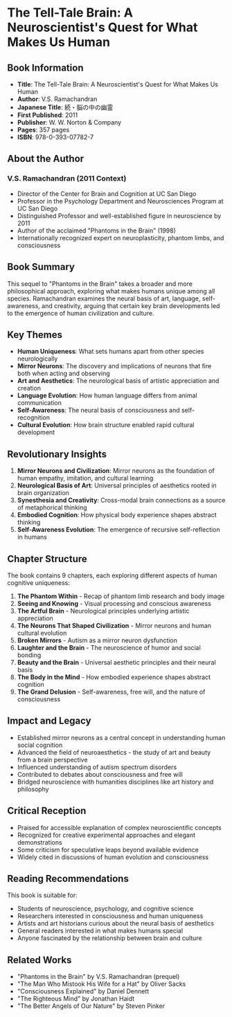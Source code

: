 # The Tell-Tale Brain: A Neuroscientist's Quest for What Makes Us Human

## Book Information
- **Title**: The Tell-Tale Brain: A Neuroscientist's Quest for What Makes Us Human
- **Author**: V.S. Ramachandran
- **Japanese Title**: 続・脳の中の幽霊
- **First Published**: 2011
- **Publisher**: W. W. Norton & Company
- **Pages**: 357 pages
- **ISBN**: 978-0-393-07782-7

## About the Author

### V.S. Ramachandran (2011 Context)
- Director of the Center for Brain and Cognition at UC San Diego
- Professor in the Psychology Department and Neurosciences Program at UC San Diego
- Distinguished Professor and well-established figure in neuroscience by 2011
- Author of the acclaimed "Phantoms in the Brain" (1998)
- Internationally recognized expert on neuroplasticity, phantom limbs, and consciousness

## Book Summary
This sequel to "Phantoms in the Brain" takes a broader and more philosophical approach, exploring what makes humans unique among all species. Ramachandran examines the neural basis of art, language, self-awareness, and creativity, arguing that certain key brain developments led to the emergence of human civilization and culture.

## Key Themes
- **Human Uniqueness**: What sets humans apart from other species neurologically
- **Mirror Neurons**: The discovery and implications of neurons that fire both when acting and observing
- **Art and Aesthetics**: The neurological basis of artistic appreciation and creation
- **Language Evolution**: How human language differs from animal communication
- **Self-Awareness**: The neural basis of consciousness and self-recognition
- **Cultural Evolution**: How brain structure enabled rapid cultural development

## Revolutionary Insights
1. **Mirror Neurons and Civilization**: Mirror neurons as the foundation of human empathy, imitation, and cultural learning
2. **Neurological Basis of Art**: Universal principles of aesthetics rooted in brain organization
3. **Synesthesia and Creativity**: Cross-modal brain connections as a source of metaphorical thinking
4. **Embodied Cognition**: How physical body experience shapes abstract thinking
5. **Self-Awareness Evolution**: The emergence of recursive self-reflection in humans

## Chapter Structure
The book contains 9 chapters, each exploring different aspects of human cognitive uniqueness:
1. **The Phantom Within** - Recap of phantom limb research and body image
2. **Seeing and Knowing** - Visual processing and conscious awareness
3. **The Artful Brain** - Neurological principles underlying artistic appreciation
4. **The Neurons That Shaped Civilization** - Mirror neurons and human cultural evolution
5. **Broken Mirrors** - Autism as a mirror neuron dysfunction
6. **Laughter and the Brain** - The neuroscience of humor and social bonding
7. **Beauty and the Brain** - Universal aesthetic principles and their neural basis
8. **The Body in the Mind** - How embodied experience shapes abstract cognition
9. **The Grand Delusion** - Self-awareness, free will, and the nature of consciousness

## Impact and Legacy
- Established mirror neurons as a central concept in understanding human social cognition
- Advanced the field of neuroaesthetics - the study of art and beauty from a brain perspective
- Influenced understanding of autism spectrum disorders
- Contributed to debates about consciousness and free will
- Bridged neuroscience with humanities disciplines like art history and philosophy

## Critical Reception
- Praised for accessible explanation of complex neuroscientific concepts
- Recognized for creative experimental approaches and elegant demonstrations
- Some criticism for speculative leaps beyond available evidence
- Widely cited in discussions of human evolution and consciousness

## Reading Recommendations
This book is suitable for:
- Students of neuroscience, psychology, and cognitive science
- Researchers interested in consciousness and human uniqueness
- Artists and art historians curious about the neural basis of aesthetics
- General readers interested in what makes humans special
- Anyone fascinated by the relationship between brain and culture

## Related Works
- "Phantoms in the Brain" by V.S. Ramachandran (prequel)
- "The Man Who Mistook His Wife for a Hat" by Oliver Sacks
- "Consciousness Explained" by Daniel Dennett
- "The Righteous Mind" by Jonathan Haidt
- "The Better Angels of Our Nature" by Steven Pinker
